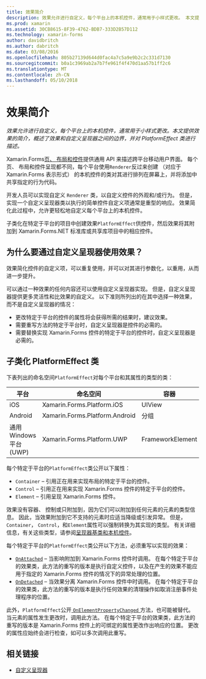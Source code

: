```yaml
---
title: 效果简介
description: 效果允许进行自定义，每个平台上的本机控件，通常用于小样式更改。 本文提供效果的简介，概述了效果和自定义呈现器之间的边界，并对 PlatformEffect 类进行描述。
ms.prod: xamarin
ms.assetid: 30CB8615-8F39-4762-BDB7-333D2B57D112
ms.technology: xamarin-forms
author: davidbritch
ms.author: dabritch
ms.date: 03/08/2016
ms.openlocfilehash: 805b27139d644d0fac4a7c5a9e9b2c2c331d7130
ms.sourcegitcommit: b0a1c3969ab2a7b7fe961f4f470d1aa57b1ff2c6
ms.translationtype: MT
ms.contentlocale: zh-CN
ms.lasthandoff: 05/10/2018
---
```

# <a name="introduction-to-effects"></a>效果简介

_效果允许进行自定义，每个平台上的本机控件，通常用于小样式更改。本文提供效果的简介，概述了效果和自定义呈现器之间的边界，并对 PlatformEffect 类进行描述。_

Xamarin.Forms[页、 布局和控件](~/xamarin-forms/user-interface/controls/index.md)提供通用 API 来描述跨平台移动用户界面。 每个页、 布局和控件呈现都不同，每个平台使用`Renderer`反过来创建 （对应于 Xamarin.Forms 表示形式） 的本机控件的类对其进行排列在屏幕上，并将添加中共享指定的行为代码。

开发人员可以实现自定义 `Renderer` 类，以自定义控件的外观和/或行为。 但是，实现一个自定义呈现器类以执行的简单控件自定义项通常是重型的响应。 效果简化此过程中，允许更轻松地自定义每个平台上的本机控件。

子类化在特定于平台的项目中创建效果`PlatformEffect`供控件，然后效果将其附加到 Xamarin.Forms.NET 标准库或共享库项目中的相应控件。

## <a name="why-use-an-effect-over-a-custom-renderer"></a>为什么要通过自定义呈现器使用效果？

效果简化控件的自定义项，可以重复使用，并可以对其进行参数化，以重用，从而进一步提升。

可以通过一种效果的任何内容还可以使用自定义呈现器实现。 但是，自定义呈现器提供更多灵活性和比效果的自定义。 以下准则所列出的在其中选择一种效果，而不是自定义呈现器的情况：

- 更改特定于平台的控件的属性将会获得所需的结果时，建议效果。
- 需要重写方法的特定于平台时，自定义呈现器是控件的必需的。
- 需要替换实现 Xamarin.Forms 控件的特定于平台的控件时，自定义呈现器是必需的。

## <a name="subclassing-the-platformeffect-class"></a>子类化 PlatformEffect 类

下表列出的命名空间`PlatformEffect`对每个平台和其属性的类型的类：

|平台|命名空间|容器|控件|
|--- |--- |--- |--- |
|iOS|Xamarin.Forms.Platform.iOS|UIView|UIView|
|Android|Xamarin.Forms.Platform.Android|分组|视图|
|通用 Windows 平台 (UWP)|Xamarin.Forms.Platform.UWP|FrameworkElement|FrameworkElement|

每个特定于平台的`PlatformEffect`类公开以下属性：

- `Container` – 引用正在用来实现布局的特定于平台的控件。
- `Control` – 引用正在用来实现 Xamarin.Forms 控件的特定于平台的控件。
- `Element` – 引用呈现 Xamarin.Forms 控件。

效果没有容器、 控制或只附加到，因为它们可以附加到任何元素的元素的类型信息。 因此，当效果附加到它不支持的元素时应适当降级或引发异常。 但是， `Container`， `Control`，和`Element`属性可以强制转换为其实现的类型。 有关详细信息，有关这些类型，请参阅[呈现器基类和本机控件](~/xamarin-forms/app-fundamentals/custom-renderer/renderers.md)。

每个特定于平台的`PlatformEffect`类公开以下方法，必须重写以实现的效果：

- [`OnAttached`](https://developer.xamarin.com/api/member/Xamarin.Forms.Effect.OnAttached()/) – 当影响附加到 Xamarin.Forms 控件时调用。 在每个特定于平台的效果类，此方法的重写的版本是执行自定义控件，以及在产生的效果不能应用于指定的 Xamarin.Forms 控件的情况下的异常处理的位置。
- [`OnDetached`](https://developer.xamarin.com/api/member/Xamarin.Forms.Effect.OnDetached()/) – 当效果分离 Xamarin.Forms 控件中时调用。 在每个特定于平台的效果类，此方法的重写的版本是执行任何效果的清理操作如取消注册事件处理程序的位置。

此外，`PlatformEffect`公开[ `OnElementPropertyChanged` ](https://developer.xamarin.com/api/member/Xamarin.Forms.PlatformEffect%3CTContainer,TControl%3E.OnElementPropertyChanged/p/System.ComponentModel.PropertyChangedEventArgs/)方法，也可能被替代。 当元素的属性发生更改时，调用此方法。 在每个特定于平台的效果类，此方法的重写的版本是 Xamarin.Forms 控件上的可绑定的属性更改作出响应的位置。 更改的属性应始终会进行检查，如可以多次调用此重写。


## <a name="related-links"></a>相关链接

- [自定义呈现器](~/xamarin-forms/app-fundamentals/custom-renderer/index.md)
